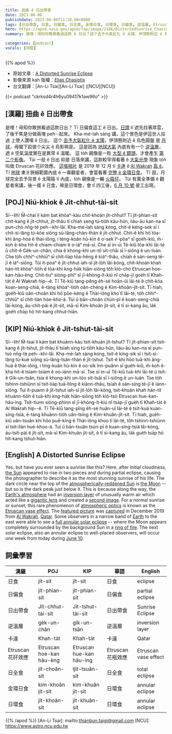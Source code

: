 ```yaml
---
title: 扭曲 ê 日出帶食
date: 2021-06-06
publishdate: 2021-06-06T11:50:00+0800
tags: [日出帶食, 日食, 日偏食, 日全食, 金環日食, 日環食, 日偏食, 逆溫層, Etruscan 花矸效應]
hero: https://apod.nasa.gov/apod/fap/image/2106/DistortedSunrise_Chasiotis_2442.jpg
summary: 是哩！毋知你敢捌看過這款 ê 日出？這个去予大氣紅化 ê 太陽，伊頂懸附近 ê 烏色圓盤是月球，毋閣下跤彼个尖尖 ê 烏影嘛是。

categories: [podcast]
vocals: [阿錕]
---
```


{{% apod %}}

- 原始文章：[A Distorted Sunrise Eclipse](https://apod.nasa.gov/apod/ap210606.html)
- 影像來源 kah 版權：[Elias Chasiotis](https://www.facebook.com/elias.chasiotis)
- 台文翻譯：[An-Li Tsai][An-Li Tsai] ([NCU][NCU])

{{< podcast "ckrksd4r4h6yu09417k1aw96o" >}}

## [漢羅] 扭曲 ê 日出帶食

是哩！毋知你敢捌看過這款日出？
Tī 日偏食這工 ê 日出，[日頭][the Sun] tī 遮先拄著厚雲，了後干焦是分做兩塊 peh--起來。
Kha-mé-lah sàng 講，這个景色是伊這世人拄過 上使人讚嘆 ê 日出。
這个 [去予大氣紅化 ê 太陽][atmospherically-reddened Sun]，伊頂懸附近 ê 烏色圓盤 是 [月球][the Moon]，毋閣下跤彼个尖尖 ê 烏影嘛是。
這是因為 [地球大氣][Earth's atmosphere] 內底有有一个 [逆溫層][inversion layer]，遮 ê 空氣溫度實在是異常 ê 溫暖。
這 to̍h 親像是一粒 [大型 ê 鏡頭][gigantic lens]，才會產生 [第二个影像][second image]。
Tùi 一般 ê 日出 抑是 日落來講，這款較罕得看著 ê [大氣光學][atmospheric optics] 現象 to̍h 叫做 Etruscan 花矸效應。
[這張相片][featured picture] 是 2019 年 12 月 tī [卡達][Qatar] ê [Al Wakrah][Al Wakrah] [翕 ê][captured]。
Tī [地球][Earth] 東爿狹細範圍內底 ê 一寡觀星者，會當看著 [完整 ê 金環日食][full annular solar eclipse]。
Tī 遐，月球完全去予背景 ê 太陽箍 tī 內底，to̍h 親像是一輾 [火箍仔][ring of fire]。
Tùi 有萬全準備 ê 觀星者來講，後一擺 ê 日食，嘛是日環食，會 tī 四工後，[6 月 10 號][June 10] 彼工出現。


## [POJ] Niú-khiok ê Ji̍t-chhut-tài-si̍t

Sī--lih! M̄-chai lí kám bat khòaⁿ-kàu chit-khoán ji̍t-chhut?
Tī ji̍t-phian-si̍t chit-kang ê ji̍t-chhut, ji̍t-thâu tī chiah seng tú-tio̍h kāu-hûn, liáu-āu kan-na sī pun-chò nn̄g-tè peh--khí-lâi.
Kha-mé-lah sàng kóng, chit-ê kéng-sek sī i chit-sì-lâng tú-kòe siōng sù-lâng-chàn-thàn ê ji̍t-chhut.
Chit-ê khì hō͘ tōa-khì âng-hòa ê thài-iông, i téng-koân hū-kīn ê o͘-sek îⁿ-pôaⁿ sī goe̍h-kiû, m̄-koh ē-kha hit-ê chiam-chiam ê o͘-iáⁿ mā-sī.
Che sī in-ūi Tē-kiû tōa-khì lāi-té ū chi̍t-ê Ge̍k-un-chân, chia ê khong-khì un-tō͘ si̍t-chāi sī ī-siông ê un-loán.
Che to̍h chhiⁿ-chhiūⁿ sī chi̍t-lia̍p tōa-hêng ê kiàⁿ-thâu, chiah ē sán-seng tē-jī ê iáⁿ-siōng.
Tùi it-poaⁿ ê ji̍t-chhut iah-sī ji̍t-lo̍h lâi-kóng, chit-khoán khah hán-tit khòaⁿ-tio̍h ê tōa-khì kng-ha̍k hiān-siōng to̍h kiò-chò Etruscan hoe-kan-hāu-èng.
Chit-tiuⁿ siòng-phìⁿ sī jī-khòng-i̍t-kiú nî cha̍p-jī goe̍h tī Khah-ta̍t ê Al Wakrah hip--ê.
Tī Tē-kiû tang-pêng e̍h-sè hoān-ûi lāi-té ê chi̍t-kóa koan-seng-chiá, ē-tàng khòaⁿ-tio̍h oân-chéng ê Kim-khoân-ji̍t-si̍t.
Tī hiah, goe̍h-kiû oân-choân khì hō͘ pōe-kéng ê Thài-iông kho͘ tī lāi-té, to̍h chhiⁿ-chhiūⁿ sī chi̍t-liàn hóe-kho͘-á.
Tùi ū bān-choân chún-pī ê koan-seng-chiá lâi-kóng, āu-chi̍t-pái ê ji̍t-si̍t, mā-sī Kim-khoân ji̍t-si̍t, ē tī sì-kang āu, la̍k goe̍h cha̍p hō hit-kang chhut-hiān.


## [KIP] Niú-khiok ê Ji̍t-tshut-tài-si̍t

Sī--lih! M̄-tsai lí kám bat khuànn-kàu tsit-khuán ji̍t-tshut?
Tī ji̍t-phian-si̍t tsit-kang ê ji̍t-tshut, ji̍t-thâu tī tsiah sing tú-tio̍h kāu-hûn, liáu-āu kan-na sī pun-tsò nn̄g-tè peh--khí-lâi.
Kha-mé-lah sàng kóng, tsit-ê kíng-sik sī i tsit-sì-lâng tú-kuè siōng sù-lâng-tsàn-thàn ê ji̍t-tshut.
Tsit-ê khì hōo tuā-khì âng-huà ê thài-iông, i tíng-kuân hū-kīn ê oo-sik înn-puânn sī gue̍h-kiû, m̄-koh ē-kha hit-ê tsiam-tsiam ê oo-iánn mā-sī.
Tse sī in-uī Tē-kiû tuā-khì lāi-té ū tsi̍t-ê Gi̍k-un-tsân, tsia ê khong-khì un-tōo si̍t-tsāi sī ī-siông ê un-luán.
Tse to̍h tshinn-tshiūnn sī tsi̍t-lia̍p tuā-hîng ê kiànn-thâu, tsiah ē sán-sing tē-jī ê iánn-siōng.
Tuì it-puann ê ji̍t-tshut iah-sī ji̍t-lo̍h lâi-kóng, tsit-khuán khah hán-tit khuànn-tio̍h ê tuā-khì kng-ha̍k hiān-siōng to̍h kiò-tsò Etruscan hue-kan-hāu-ìng.
Tsit-tiunn siòng-phìnn sī jī-khòng-i̍t-kiú nî tsa̍p-jī gue̍h tī Khah-ta̍t ê Al Wakrah hip--ê.
Tī Tē-kiû tang-pîng e̍h-sè huān-uî lāi-té ê tsi̍t-kuá kuan-sing-tsiá, ē-tàng khuànn-tio̍h uân-tsíng ê Kim-khuân-ji̍t-si̍t.
Tī hiah, gue̍h-kiû uân-tsuân khì hōo puē-kíng ê Thài-iông khoo tī lāi-té, to̍h tshinn-tshiūnn sī tsi̍t-liàn hué-khoo-á.
Tuì ū bān-tsuân tsún-pī ê kuan-sing-tsiá lâi-kóng, āu-tsi̍t-pái ê ji̍t-si̍t, mā-sī Kim-khuân ji̍t-si̍t, ē tī sì-kang āu, la̍k gue̍h tsa̍p hō hit-kang tshut-hiān.



## [English] A Distorted Sunrise Eclipse

Yes, but have you ever seen a sunrise like this?
Here, after initial cloudiness, [the Sun][the Sun] appeared to rise in two pieces and during partial eclipse, causing the photographer to describe it as the most stunning sunrise of his life.
The dark circle near the top of the [atmospherically-reddened Sun][atmospherically-reddened Sun] is [the Moon][the Moon] -- but so is the dark peak just below it.
This is because along the way, the [Earth's atmosphere][Earth's atmosphere] had an [inversion layer][inversion layer] of unusually warm air which acted like a [gigantic lens][gigantic lens] and created a [second image][second image].
For a normal sunrise or sunset, this rare phenomenon of [atmospheric optics][atmospheric optics] is known as the [Etruscan vase effect][Etruscan vase effect].
The [featured picture][featured picture] was [captured][captured] in December 2019 from [Al Wakrah][Al Wakrah], [Qatar][Qatar].
Some observers in a narrow band of [Earth] to the east were able to see a [full annular solar eclipse][full annular solar eclipse]
-- where the Moon appears completely surrounded by the background Sun in a [ring of fire][ring of fire].
The next solar eclipse, also an annular eclipse to well-placed observers, will occur one week from today during [June 10][June 10].


## 詞彙學習

|漢羅|POJ|KIP|華語|English|
|-|-|-|-|-|
|日食|ji̍t-sit|ji̍t-sit|日食|eclipse|
|日偏食|ji̍t-phian-si̍t|ji̍t-phian-si̍t|日偏食|partial eclipse|
|日出帶食|Ji̍t-chhut-tài-si̍t|Ji̍t-tshut-tài-si̍t|日出帶食|Sunrise Eclipse|
|逆溫層|ge̍k-un-chân|gi̍k-un-tsân|逆溫層|inversion layer|
|卡達|Khah-ta̍t|Khah-ta̍t|卡達|Qatar|
|Etruscan 花矸效應|Etruscan hoe-kan hāu-èng|Etruscan hue-kan hāu-ìng|Etruscan 花瓶效應|Etruscan vase effect|
|日全食|ji̍t-choân-si̍t|lji̍t-tsuân-si̍t|日全食|total eclipse|
|金環日食|kim-khoân ji̍t-si̍t|kim-khuân ji̍t-si̍t|日環食|annular eclipse|
|日環食|ji̍t-khoân-si̍t|ji̍t-khuân-si̍t|日環食|annular eclipse|

{{% /apod %}}
[An-Li Tsai]: mailto:thianbun.taigi@gmail.com
[NCU]: https://www.astro.ncu.edu.tw


[the Sun]:https://solarsystem.nasa.gov/solar-system/sun/in-depth/
[atmospherically-reddened Sun]:https://gml.noaa.gov/grad/about/redsky/
[the Moon]:https://solarsystem.nasa.gov/moons/earths-moon/in-depth/
[Earth's atmosphere]:https://www.nasa.gov/sites/default/files/images/463940main_atmosphere-layers2_full.jpg
[inversion layer]:https://en.wikipedia.org/wiki/Inversion_(meteorology)
[gigantic lens]:https://apod.nasa.gov/apod/ap180101.html
[second image]:https://cdn.shopify.com/s/files/1/0344/6469/files/twincats.png
[atmospheric optics]:https://www.atoptics.co.uk/
[Etruscan vase effect]:https://apod.nasa.gov/apod/ap090223.html
[featured picture]:https://www.facebook.com/photo.php?fbid=10218267837101477&set=pcb.10218267840661566&type=3&theater
[captured]:https://www.boredpanda.com/sunrise-red-horns-solar-eclipse-elias-chasiotis/
[Al Wakrah]:https://en.wikipedia.org/wiki/Al_Wakrah
[Qatar]:https://en.wikipedia.org/wiki/Qatar
[Earth]:https://solarsystem.nasa.gov/planets/earth/in-depth/
[full annular solar eclipse]:https://apod.nasa.gov/apod/ap120519.html
[ring of fire]:https://apod.nasa.gov/apod/ap090125.html
[June 10]:https://www.timeanddate.com/eclipse/solar/2021-june-10
